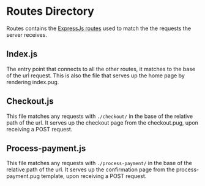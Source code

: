 # Routes Directory

Routes contains the [ExpressJs routes](https://expressjs.com/en/guide/routing.html) used to match the the requests the server receives.

## Index.js

The entry point that connects to all the other routes, it matches to the base of the url request.
This is also the file that serves up the home page by rendering index.pug.

## Checkout.js

This file matches any requests with `./checkout/` in the base of the relative path of the url.
It serves up the checkout page from the checkout.pug, upon receiving a POST request.

## Process-payment.js

This file matches any requests with `./process-payment/` in the base of the relative path of the url.
It serves up the confirmation page from the process-payment.pug template, upon receiving a POST request.

